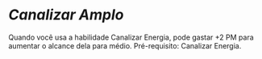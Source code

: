 # *Canalizar Amplo*

Quando você usa a habilidade Canalizar Energia, pode gastar +2 PM para aumentar o alcance dela para médio. Pré-requisito: Canalizar Energia.